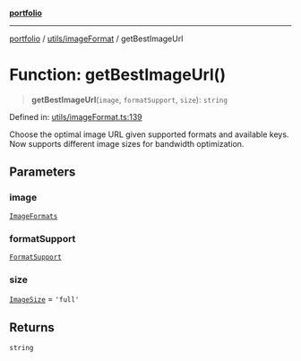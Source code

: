 [**portfolio**](../../../README.md)

***

[portfolio](../../../modules.md) / [utils/imageFormat](../README.md) / getBestImageUrl

# Function: getBestImageUrl()

> **getBestImageUrl**(`image`, `formatSupport`, `size`): `string`

Defined in: [utils/imageFormat.ts:139](https://github.com/tnorlund/Portfolio/blob/b847632d92efa274e72f76c6e0fa37f00258c9dc/portfolio/utils/imageFormat.ts#L139)

Choose the optimal image URL given supported formats and available keys.
Now supports different image sizes for bandwidth optimization.

## Parameters

### image

[`ImageFormats`](../interfaces/ImageFormats.md)

### formatSupport

[`FormatSupport`](../interfaces/FormatSupport.md)

### size

[`ImageSize`](../type-aliases/ImageSize.md) = `'full'`

## Returns

`string`
